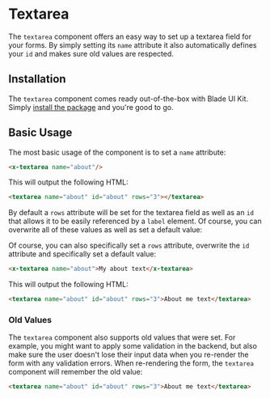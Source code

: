 # Textarea

The `textarea` component offers an easy way to set up a textarea field for your forms. By simply setting its `name` attribute it also automatically defines your `id` and makes sure old values are respected.

## Installation

The `textarea` component comes ready out-of-the-box with Blade UI Kit. Simply [install the package](/docs/{{version}}/installation) and you're good to go.

## Basic Usage

The most basic usage of the component is to set a `name` attribute:

```html
<x-textarea name="about"/>
```

This will output the following HTML:

```html
<textarea name="about" id="about" rows="3"></textarea>
```

By default a `rows` attribute will be set for the textarea field as well as an `id` that allows it to be easily referenced by a `label` element. Of course, you can overwrite all of these values as well as set a default value:

Of course, you can also specifically set a `rows` attribute, overwrite the `id` attribute and specifically set a default value:

```html
<x-textarea name="about">My about text</x-textarea>
```

This will output the following HTML:

```html
<textarea name="about" id="about" rows="3">About me text</textarea>
```

### Old Values

The `textarea` component also supports old values that were set. For example, you might want to apply some validation in the backend, but also make sure the user doesn't lose their input data when you re-render the form with any validation errors. When re-rendering the form, the `textarea` component will remember the old value:

```html
<textarea name="about" id="about" rows="3">About me text</textarea>
```
